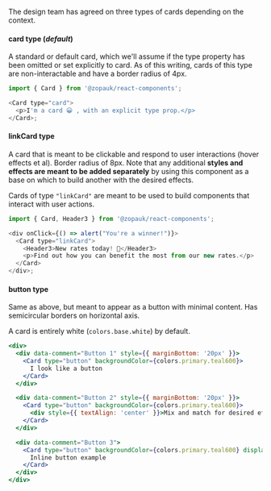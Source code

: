 The design team has agreed on three types of cards depending on the context.

#### card type (_default_)

A standard or default card, which we'll assume if the type property has been omitted or set explicitly to card. As of this writing, cards of this type are non-interactable and have a border radius of 4px.

```js { "props": { "style": { "backgroundColor": "#141E64" } } }
import { Card } from '@zopauk/react-components';

<Card type="card">
  <p>I'm a card 😀 , with an explicit type prop.</p>
</Card>;
```

#### linkCard type

A card that is meant to be clickable and respond to user interactions (hover effects et al). Border radius of 8px. Note that any additional **styles and effects are meant to be added separately** by using this component as a base on which to build another with the desired effects.

Cards of type `"linkCard"` are meant to be used to build components that interact with user actions.

```js { "props": { "style": { "backgroundColor": "#141E64" } } }
import { Card, Header3 } from '@zopauk/react-components';

<div onClick={() => alert("You're a winner!")}>
  <Card type="linkCard">
    <Header3>New rates today! 💸</Header3>
    <p>Find out how you can benefit the most from our new rates.</p>
  </Card>
</div>;
```

#### button type

Same as above, but meant to appear as a button with minimal content. Has semicircular borders on horizontal axis.

A card is entirely white (`colors.base.white`) by default.

```jsx
<div>
  <div data-comment="Button 1" style={{ marginBottom: '20px' }}>
    <Card type="button" backgroundColor={colors.primary.teal600}>
      I look like a button
    </Card>
  </div>

  <div data-comment="Button 2" style={{ marginBottom: '20px' }}>
    <Card type="button" backgroundColor={colors.primary.teal600}>
      <div style={{ textAlign: 'center' }}>Mix and match for desired effects</div>
    </Card>
  </div>

  <div data-comment="Button 3">
    <Card type="button" backgroundColor={colors.primary.teal600} display="inline-block">
      Inline button example
    </Card>
  </div>
</div>
```

